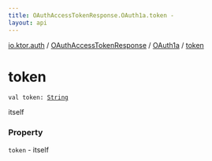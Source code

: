 ```yaml
---
title: OAuthAccessTokenResponse.OAuth1a.token - 
layout: api
---
```


<div class='api-docs-breadcrumbs'><a href="../../index.html">io.ktor.auth</a> / <a href="../index.html">OAuthAccessTokenResponse</a> / <a href="index.html">OAuth1a</a> / <a href="./token.html">token</a></div>

# token

<div class="signature"><code><span class="keyword">val </span><span class="identifier">token</span><span class="symbol">: </span><a href="https://kotlinlang.org/api/latest/jvm/stdlib/kotlin/-string/index.html"><span class="identifier">String</span></a></code></div>

itself

### Property

<code>token</code> - itself